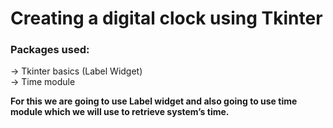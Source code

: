 # Creating a digital clock using Tkinter

### Packages used: 
-> Tkinter basics (Label Widget) <br>
-> Time module <br>

**For this we are going to use Label widget and also going to use time module which we will use to retrieve system’s time.**
